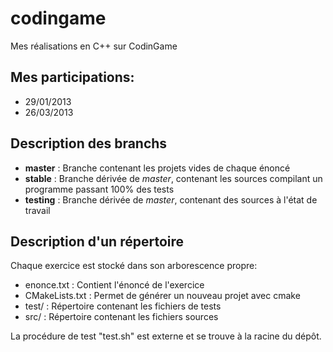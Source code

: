 # codingame

Mes réalisations en C++ sur CodinGame

## Mes participations:
 - 29/01/2013
 - 26/03/2013
 
## Description des branchs
 - **master**  : Branche contenant les projets vides de chaque énoncé
 - **stable**  : Branche dérivée de *master*, contenant les sources compilant un programme passant 100% des tests
 - **testing** : Branche dérivée de *master*, contenant des sources à l'état de travail

## Description d'un répertoire
Chaque exercice est stocké dans son arborescence propre:
 - enonce.txt     : Contient l'énoncé de l'exercice
 - CMakeLists.txt : Permet de générer un nouveau projet avec cmake
 - test/          : Répertoire contenant les fichiers de tests
 - src/           : Répertoire contenant les fichiers sources

La procédure de test "test.sh" est externe et se trouve à la racine du dépôt.
